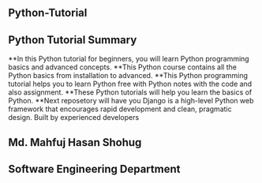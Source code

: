 ## Python-Tutorial
## Python Tutorial Summary
**In this Python tutorial for beginners, you will learn Python programming basics and advanced concepts.
**This Python course contains all the Python basics from installation to advanced.
**This Python programming tutorial helps you to learn Python free with Python notes with the code and also assignment. 
**These Python tutorials will help you learn the basics of Python.
**Next reposetory will have you Django is a high-level Python web framework that encourages rapid development and clean, pragmatic design. Built by experienced developers

## Md. Mahfuj Hasan Shohug
## Software Engineering Department
